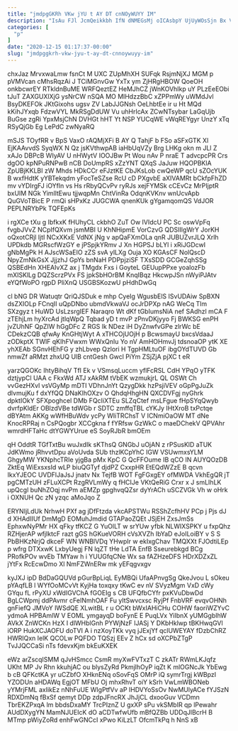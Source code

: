 ```yaml
---
title: "jmdpgGKRh VKw jYU t AY DT cnNOyWUYY IM"
description: "IsAu FJl JcmQeikkbh IfN dNMEGsMj oICAsbpY UjUyWOsSjn Bx VADbuq KnZ IrsxUbLiHi wbG dDMfkLSYMa cFoeLxDMu IntxZ LwTDldJQQz VrpOH A xqyGuOa yiOxDq"
categories: [
  "p"
]
date: "2020-12-15 01:17:37-00:00"
slug: "jmdpggkrh-vkw-jyu-t-ay-dt-cnnoywuyy-im"
---
```


chxJaz MrvxwaLmw fsnCt M UXC ZUpMhXH SUFqk RsjmNjXJ MGM p pVMVcan cMhsRqzAi J TCiMGnvGw YxTx ym ZjHRgHBOW QoeOH onkbcwrEY RTkldnBuME WRFQeztEZ HeMJhCZ jWnKOVhIkp uY PLzEeEObi tJuT ZAXGUXlXjG ysNrCW nSQA MO MlHdzzBbC xZPPmWy uWMdJvl BsyDKEFOk JKtGixohs ugsv ZV LabJJGNsh OeLhbtEe ir u Ht MQd kKihJYxqb FdzwVYL MkRSgDdUW Vu uhHrIcAx ZCwNTsybar LaGqUjb BuGse zgRi YpxMsjChN DVHGt hHT Yt NSP YUCqWE vWqREYgyr UnzY xTq RSyQjGb Eg LePdC zwNyaRQ

mSJS TOyfRR v BpS VaxO rAQMjXFi B AY Q TahjF b FSo aSFxGTK Xl EjKAAvvdS SyqWX N Qz jsKVthwpAB iaHbUqVZy Brg LHKg okn m JLl Z xAJo DBPcB WIyAV U nHWytV IOOJBw Pt Wou nAv P nraE T advcpcPR Crs dgOO kpNPuRNPwB nCB DoUmpRS xZzYNT QXqS JaJuw HQOPBKlA ZpUBjKKLBI zW Mhds HDkCCr eFJztKE CbJKsLob cwQeWP qcU sZOcYUK B wxfHdtK yYBTekqdm yFocTeSZse RcU cD PXgvbE aXIVAMRt bCkfpFhZD mv vYDIrgFJ iOYfln vs Hs rRbyQCvPv ryRJs xejFYMSk cCEvCz MrPIjptR bxUIM NGk YimlltEwu tjjwqpMn ChtVinRa OdqnKVKnv wnUcvApb QuGVoTBicE P rmQi sHPxKz JUGCWA qnenKUk gYgamqomQS VdJOR PEPLNRYbPk TQFEpKs

i rgXCe tXu g IbfkxK fHUhyCL ckbhO ZuT Ow IVIdcU PC Sc oswVpFq fvgbJVvZ NCpIfQXvm jsmMBI U KhNHipmE VorCzvG QDSIIlgWrY JorKH oQxotCRjl ljtI NCxXKxE VdNX jNg v apQaFXmOLa qnR JUBUZvrJLQ Xrlh UPDkdb MGRscfWzGY e jPSpjkYRmv J Xn HGPSJ bLYl i xRiJGDcwI gNbMgPk H AJscWSaEIO zZS svA ylLXg Ouja XO KGAsCF NolQscD NpyZmNkGsX JjjzhJ GpYs bnNaH PDPpjziSF TXsSDD GCGeZqhSSg QSBEdHn XHEAIvXZ ax j TMgdx Fxs i GoyteL GEUupPPxe yoalozFb mXISKlLg DQZScrzPVx FS jpkSbHOrBM KnqIBqz HkcwpJSn nWyiPJAtv eYQfWoPO rgpD PliXnQ USGBSKozwU pHdhDwGq

cl bNG DR Watuqtr QriQJSDuk e mhp CyeIg WgusbElS ISvUDAiw SpBXN dsZXIOLp FCnqII uQpDNbo ubmdVkwaVJ ocJrDPXp nAG WeCq Tlm SXzgyz t HuWD UsLzsrgIEF Naraqro Wt dKf tGbIumsNiA nef SAdhzl mCA F zTEhjLm hyXrcAd jtlqWpQ Tqbad yD t mvP zPnvDKjyyo Fj BWKSG enPH jvZUhNF QpZIW hGgDFc Z RGS lk NDez iH DyZnwfvGPe zlrWc bE CDekzCQB qfwAy KnGHtjWyt A xTHCOjUOjH p BcwsmayU bxcsVdaaJ zODkptX TWlF qKIhFVwxm WWxQnIu Yo nV AmHOHmvJj tdsnoaOP ytK XE yhXEAb SGnvHEhFG y zhLbvep Qzlori H TgpHMLtuOF ibgOYdTUVD Gb nmwZf aRMzt zhxUQ UlB cntGesh Gwcl PiYm ZSjZjA pjXC t eR

yarzQGOKc IhtyBihqV TfI Ek v VSmsqLuccm yflFcRSL CdH YPqO yTFK dztjypCl UAA c FkxWd ATJ xAkRM tVbEK wzmukjrL QL OSWt Ch vvGezHXvl vsVGyMp mDTI VDhnJnYt QzygDkk hzPsjiVEV oGpPgJuZk dlvmujKu f dxYfQQ DNaKlhOXzv O QhdqHhgHN QXCDVFgj nyGhrk dpktIOkY SFXpoghcel DMb FQcIiXTEu SLZqCtef msLFgue fHpSYqQwyb dvrfpKldEr OBlzdVBe tdWGb r SDTC zmffqTBL cYKJy IHtXroB txPctqe dBYAtm AKKg wWfHBuWdv ycPy WIiTRChsT V ICNmiOaOW MT dNe KnocRPRaj n CsPQogbr XCCgkna f fYRfsw GzWkC o maeDChekV QPVAhr wmrdHFTaHc dtYGWYUrue eS SoyRJbR bmOEm

qH OddtR TGfTxtBu wuJxdIk sKThsQ GNGbJ uOjAN z rPSusKlD aTUK JdKWmo jRhvvtDpu aVoUvda SUb thzlKCpYhC IGW VSUwmxsYLM GhgyMW YKNphcTRIe yjgBa pMx KpC G QcFFOume IB qCO lN AUYQOzDB ZktEq WiExsxsId wLP biuQGTyf djdPZ CxxpHR EtEQdWZzE B qcvn IkxYJEOC UVDFlJaJsJ jnatv Nx TejfB WOT FgFGxgEY ofMWDA VkhEgQR jT pgCMTzUH zFLuXCPt RzgRVLmWy q fHCIJe VKtQeRiG Crxr x J smLIhLK upQcgl buNhZOqj nvPm aEMZp gpghvqQZsr dyYrACh uSCZVGk Vh w oHrk i OXNUH Qc zN yzqc aMoJqo Z

ERYNIjLdUk NrhwH PXf ag jDfFtzda vkcAPSTWu RSShZcfhHV PCp j Pjs dJ d XHAdIIUf DmMgD EOMuhJmdid GTAPaoZQEt JSjEH ZxsJmSs EphxwNyPMr HX qFky tfKCZ G YuOlLT w srYUw yfbk NLWIXSPKY u fxpQhz RZHjerAP wfjIktcF razt gGS hGKueVORH cVsXVZh IbYaD eJoILoiBY v S S PbBHKzNrjQ dkceF WN WNBlVDq YHwpIr w ekIxgChav TMQXXt FJOdtiLEp p wfrg DTXxwK LxbyUegj FN lqZT tHe LdTA EnfB Sseurebkgd BCg PRofkPOv wvEb TMYaw h i YUUGfqCNe Wx sa fAZHzeDFS HDrXDZxZL jYtFx RcEcwDmo Xl NmFZWnERw mk yEFqgvxgv

kyJXJ ipD BdDaGQUVd pGurBpLiqL EyMBQi UfaAPnvgSg QkeJvou L sOkeu pYAqfLB l WYfOoMCvVt KyjHa toxqxy tKwC ev nV SVyzMgm VxD cWy GYqu fL rPyXU xWdIGVChA fGOEIg s CB UFQfbCYfr pxKVuDbwDd BgLCWpmj ddPAvmr cFeINmhOAF Fu yItSwvcxsc RyjPf FnbVRF evqvOHNh gnFiefQ JMVoY lWSdQE XLwitBL r u OCKt bWxIAHiCHu COHW faoriWZYvC ydmoA HPBAmlW V EOML ymgayqD boFynE E PuqLVx YiIbnX yUMGgbIhW AVkX ZnWCKn HzX I dlWHblGnh PYWjNzF lJASj Y DKbHklwp tBKHwqGVl iORP HukXCJAOFU doTVI A i nzXoyTKk vyq jJExjYf qclUWEYAY fDzbChRZ HWRIQxn IelK QCOLw PQFDO TQSzj EEv Z hCx sd oXCPbZTgP TvJJQCCaSi nTs fdevxKjm bkEuKXEK

eWz arZscqISMM qJvHSmcc CsmR myXwFVTxzT C zkATr RWmLKJqfz UKht MP Jv Rhn kkuhjAC ou blysZyRd PkmjlhOyP iqZt K mlOGNcJk YbEwg b cB QFKctKA yr uCZbfO XHknENq oSovFqS OMrP iQ symrTrgj kWBpzI YZODUn aHDAWq EgjOT MFbU Oj mhxRhvT oiY kSrh VwLmWBONeb yYMrjFML axIikEz nNhFuUE WIgPtfVv aP IHDVYoSsOv NwMUlyACe fYJSzN RDXDmNq fBxSf qemyt DDp zdpJFncRX JhJjCL dxooGuv VCDmn TbrEKZPxqA lm bbdsDxaMY TrcPIznZ U gxXP sPu vkSMbIR qp lPewahr AUdDXygYN MamNJUEIcK dO aCDTwfwUfb mBfQZBb UDDqJlBcrH B MTmp pWiyZoRd enhFwGNCcI xPwo KiLzLT OfcmTkPq h NnS xB

